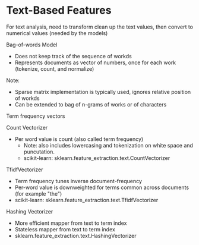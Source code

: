 # Text-Based Features

For text analysis, need to transform clean up the text values, then convert to numerical values (needed by the models)

Bag-of-words Model

* Does not keep track of the sequence of workds
* Represents documents as vector of numbers, once for each work (tokenize, count, and normalize)

Note:

* Sparse matrix implementation is typically used, ignores relative position of workds
* Can be extended to bag of n-grams of works or of characters

Term frequency vectors

Count Vectorizer

* Per word value is count (also called term frequency)
    * Note: also includes lowercasing and tokenization on white space and puncutation.
    * scikit-learn: sklearn.feature_extraction.text.CountVectorizer

TfidfVectorizer

* Term frequency tunes inverse document-frequency
* Per-word value is downweighted for terms common across documents (for example "the")
* scikit-learn: sklearn.feature_extraction.text.TfidfVectorizer

Hashing Vectorizer

* More efficient mapper from text to term index
* Stateless mapper from text to term index
* sklearn.feature_extraction.text.HashingVectorizer